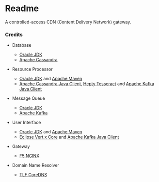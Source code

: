# Readme
A controlled-access CDN (Content Delivery Network) gateway.

### Credits

- Database
  - [Oracle JDK](https://docs.oracle.com/en/java/javase/17/)
  - [Apache Cassandra](https://cassandra.apache.org/)

- Resource Processor
  - [Oracle JDK](https://docs.oracle.com/en/java/javase/21/) and [Apache Maven](https://maven.apache.org/)
  - [Apache Cassandra Java Client](https://github.com/apache/cassandra-java-driver), [Hcpty Tesseract](https://github.com/hcpty/tesseract) and [Apache Kafka Java Client](https://kafka.apache.org/documentation/#api)

- Message Queue
  - [Oracle JDK](https://docs.oracle.com/en/java/javase/21/)
  - [Apache Kafka](https://kafka.apache.org/)

- User Interface
  - [Oracle JDK](https://docs.oracle.com/en/java/javase/21/) and [Apache Maven](https://maven.apache.org/)
  - [Eclipse Vert.x Core](https://github.com/eclipse-vertx/vert.x) and [Apache Kafka Java Client](https://kafka.apache.org/documentation/#api)

- Gateway
  - [F5 NGINX](https://www.f5.com/products/nginx)

- Domain Name Resolver
  - [TLF CoreDNS](https://github.com/coredns/coredns)
